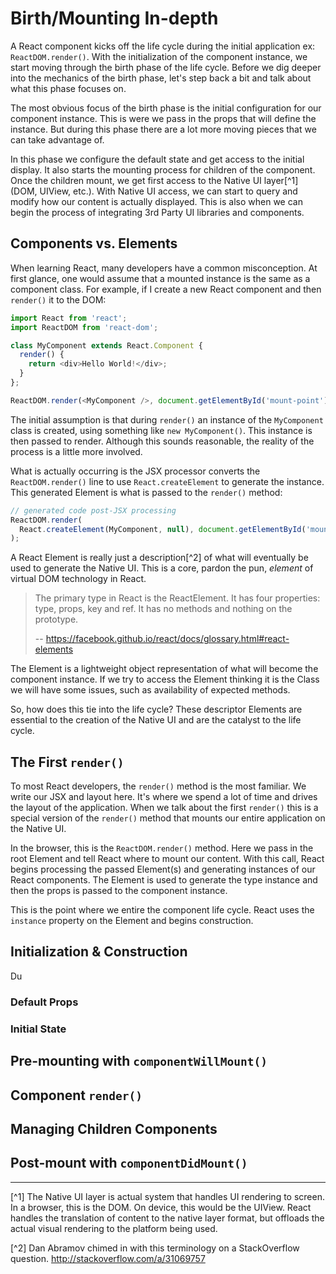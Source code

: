 # Birth/Mounting In-depth
 A React component kicks off the life cycle during the initial application ex: `ReactDOM.render()`. With the initialization of the component instance, we start moving through the birth phase of the life cycle. Before we dig deeper into the mechanics of the birth phase, let's step back a bit and talk about what this phase focuses on.
 
 The most obvious focus of the birth phase is the initial configuration for our component instance. This is were we pass in the props that will define the instance. But during this phase there are a lot more moving pieces that we can take advantage of. 
 
 In this phase we configure the default state and get access to the initial display. It also starts the mounting process for children of the component. Once the children mount, we get first access to the Native UI layer[^1] (DOM, UIView, etc.). With Native UI access, we can start to query and modify how our content is actually displayed. This is also when we can begin the process of integrating 3rd Party UI libraries and components.
 
## Components vs. Elements
 When learning React, many developers have a common misconception. At first glance, one would assume that a mounted instance is the same as a component class. For example, if I create a new React component and then `render()` it to the DOM:
 
 ```javascript
 import React from 'react';
 import ReactDOM from 'react-dom';
 
 class MyComponent extends React.Component {
   render() {
     return <div>Hello World!</div>;
   }
 };
 
 ReactDOM.render(<MyComponent />, document.getElementById('mount-point')); 
 ```
 
 The initial assumption is that during `render()` an instance of the `MyComponent` class is created, using something like `new MyComponent()`. This instance is then passed to render. Although this sounds reasonable, the reality of the process is a little more involved.
 
 What is actually occurring is the JSX processor converts the `ReactDOM.render()` line to use `React.createElement` to generate the instance. This generated Element is what is passed to the `render()` method:
 
 ```javascript
 // generated code post-JSX processing
 ReactDOM.render(
   React.createElement(MyComponent, null), document.getElementById('mount-point')
 );
 ```
 
 A React Element is really just a description[^2] of what will eventually be used to generate  the Native UI. This is a core, pardon the pun, *element* of virtual DOM technology in React.
 
 
> The primary type in React is the ReactElement. It has four properties: type, props, key and ref. It has no methods and nothing on the prototype.
>
> -- https://facebook.github.io/react/docs/glossary.html#react-elements


The Element is a lightweight object representation of what will become the component instance. If we try to access the Element thinking it is the Class we will have some issues, such as availability of expected methods. 

So, how does this tie into the life cycle? These descriptor Elements are essential to the creation of the Native UI and are the catalyst to the life cycle.
 
## The First `render()`
 To most React developers, the `render()` method is the most familiar. We write our JSX and layout here. It's where we spend a lot of time and drives the layout of the application. When we talk about the first `render()` this is a special version of the `render()` method that mounts our entire application on the Native UI.

 In the browser, this is the `ReactDOM.render()` method. Here we pass in the root Element and tell React where to mount our content. With this call, React begins processing the passed Element(s) and generating instances of our React components. The Element is used to generate the type instance and then the props is passed to the component instance.

 This is the point where we entire the component life cycle. React uses the `instance` property on the Element and begins construction.
 
## Initialization & Construction
 Du

### Default Props

### Initial State

## Pre-mounting with `componentWillMount()`

## Component `render()`

## Managing Children Components

## Post-mount with `componentDidMount()`

 
 

---

[^1] The Native UI layer is actual system that handles UI rendering to screen. In a browser, this is the DOM. On device, this would be the UIView. React handles the translation of content to the native layer format, but offloads the actual visual rendering to the platform being used.

[^2] Dan Abramov chimed in with this terminology on a StackOverflow question. http://stackoverflow.com/a/31069757
